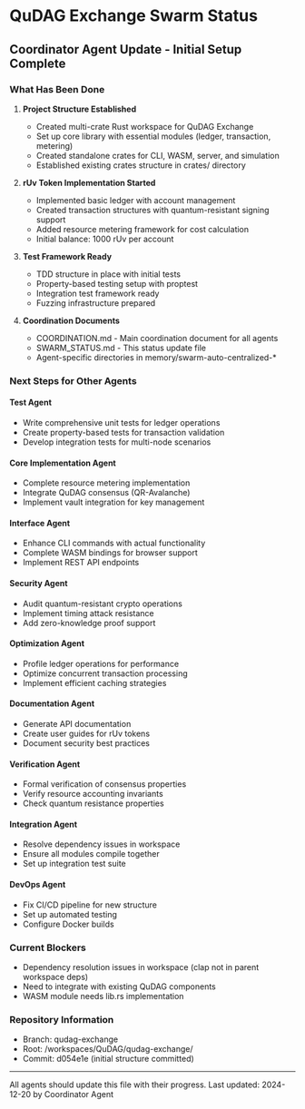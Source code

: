 # QuDAG Exchange Swarm Status

## Coordinator Agent Update - Initial Setup Complete

### What Has Been Done

1. **Project Structure Established**
   - Created multi-crate Rust workspace for QuDAG Exchange
   - Set up core library with essential modules (ledger, transaction, metering)
   - Created standalone crates for CLI, WASM, server, and simulation
   - Established existing crates structure in crates/ directory

2. **rUv Token Implementation Started**
   - Implemented basic ledger with account management
   - Created transaction structures with quantum-resistant signing support
   - Added resource metering framework for cost calculation
   - Initial balance: 1000 rUv per account

3. **Test Framework Ready**
   - TDD structure in place with initial tests
   - Property-based testing setup with proptest
   - Integration test framework ready
   - Fuzzing infrastructure prepared

4. **Coordination Documents**
   - COORDINATION.md - Main coordination document for all agents
   - SWARM_STATUS.md - This status update file
   - Agent-specific directories in memory/swarm-auto-centralized-*

### Next Steps for Other Agents

#### Test Agent
- Write comprehensive unit tests for ledger operations
- Create property-based tests for transaction validation
- Develop integration tests for multi-node scenarios

#### Core Implementation Agent  
- Complete resource metering implementation
- Integrate QuDAG consensus (QR-Avalanche)
- Implement vault integration for key management

#### Interface Agent
- Enhance CLI commands with actual functionality
- Complete WASM bindings for browser support
- Implement REST API endpoints

#### Security Agent
- Audit quantum-resistant crypto operations
- Implement timing attack resistance
- Add zero-knowledge proof support

#### Optimization Agent
- Profile ledger operations for performance
- Optimize concurrent transaction processing
- Implement efficient caching strategies

#### Documentation Agent
- Generate API documentation
- Create user guides for rUv tokens
- Document security best practices

#### Verification Agent
- Formal verification of consensus properties
- Verify resource accounting invariants
- Check quantum resistance properties

#### Integration Agent
- Resolve dependency issues in workspace
- Ensure all modules compile together
- Set up integration test suite

#### DevOps Agent
- Fix CI/CD pipeline for new structure
- Set up automated testing
- Configure Docker builds

### Current Blockers
- Dependency resolution issues in workspace (clap not in parent workspace deps)
- Need to integrate with existing QuDAG components
- WASM module needs lib.rs implementation

### Repository Information
- Branch: qudag-exchange
- Root: /workspaces/QuDAG/qudag-exchange/
- Commit: d054e1e (initial structure committed)

---
All agents should update this file with their progress.
Last updated: 2024-12-20 by Coordinator Agent